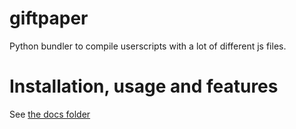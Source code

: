 # giftpaper
Python bundler to compile userscripts with a lot of different js files.

# Installation, usage and features
See [the docs folder](/docs)